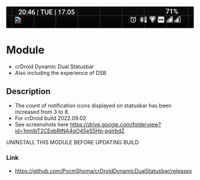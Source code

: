 ![](https://github.com/PycmShoma/crDroidDynamicDualStatusbar/blob/main/assets/dual_status_bar.png)

# Module
- crDroid Dynamic Dual Statusbar
- Also including the experience of DSB

## Description
- The count of notification icons displayed on statusbar has been increased from 3 to 8. 
- For crDroid build 2022.09.02
- See screenshots here https://drive.google.com/folderview?id=1mnIbT2CEebRtNA4qO45eS5Hp-pgirbdZ

UNINSTALL THIS MODULE BEFORE UPDATING BUILD

### Link
- https://github.com/PycmShoma/crDroidDynamicDualStatusbar/releases 
